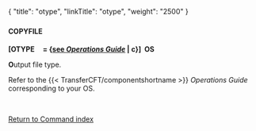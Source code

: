 {
    "title": "otype",
    "linkTitle": "otype",
    "weight": "2500"
}<span id="otype"></span>

### 

#### COPYFILE

**\[OTYPE     = {<u>see
*Operations Guide*</u> | c}\]  OS**

**O**utput file type.

Refer to the {{< TransferCFT/componentshortname  >}} *Operations Guide* corresponding to your
OS.

 

[Return to Command index](../../)

